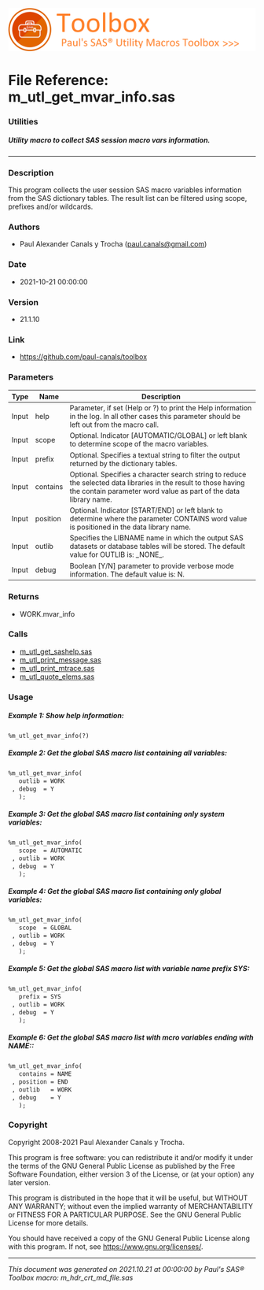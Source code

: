 ![../../misc/images/doc_banner.png](../../misc/images/doc_banner.png)
# 
# File Reference: m_utl_get_mvar_info.sas

### Utilities

##### Utility macro to collect SAS session macro vars information.

***

### Description
This program collects the user session SAS macro variables information from the SAS dictionary tables. The result list can be filtered using scope, prefixes and/or wildcards.



### Authors
* Paul Alexander Canals y Trocha (paul.canals@gmail.com)

### Date
* 2021-10-21 00:00:00

### Version
* 21.1.10

### Link
* https://github.com/paul-canals/toolbox

### Parameters
| Type | Name | Description |
| ---- | ---- | ----------- |
| Input | help | Parameter, if set (Help or ?) to print the Help information in the log. In all other cases this parameter should be left out from the macro call. |
| Input | scope | Optional. Indicator [AUTOMATIC/GLOBAL] or left blank to determine scope of the macro variables. |
| Input | prefix | Optional. Specifies a textual string to filter the output returned by the dictionary tables. |
| Input | contains | Optional. Specifies a character search string to reduce the selected data libraries in the result to those having the contain parameter word value as part of the data library name. |
| Input | position | Optional. Indicator [START/END] or left blank to determine where the parameter CONTAINS word value is positioned in the data library name. |
| Input | outlib | Specifies the LIBNAME name in which the output SAS datasets or database tables will be stored. The default value for OUTLIB is: \_NONE\_. |
| Input | debug | Boolean [Y/N] parameter to provide verbose mode information. The default value is: N. |

### Returns
* WORK.mvar_info

### Calls
* [m_utl_get_sashelp.sas](m_utl_get_sashelp.md)
* [m_utl_print_message.sas](m_utl_print_message.md)
* [m_utl_print_mtrace.sas](m_utl_print_mtrace.md)
* [m_utl_quote_elems.sas](m_utl_quote_elems.md)

### Usage

##### Example 1: Show help information:
```sas
%m_utl_get_mvar_info(?)
```

##### Example 2: Get the global SAS macro list containing all variables:
```sas
%m_utl_get_mvar_info(
   outlib = WORK
 , debug  = Y
   );
```

##### Example 3: Get the global SAS macro list containing only system variables:
```sas
%m_utl_get_mvar_info(
   scope  = AUTOMATIC
 , outlib = WORK
 , debug  = Y
   );
```

##### Example 4: Get the global SAS macro list containing only global variables:
```sas
%m_utl_get_mvar_info(
   scope  = GLOBAL
 , outlib = WORK
 , debug  = Y
   );
```

##### Example 5: Get the global SAS macro list with variable name prefix SYS:
```sas
%m_utl_get_mvar_info(
   prefix = SYS
 , outlib = WORK
 , debug  = Y
   );
```

##### Example 6: Get the global SAS macro list with mcro variables ending with NAME::
```sas
%m_utl_get_mvar_info(
   contains = NAME
 , position = END
 , outlib   = WORK
 , debug    = Y
   );
```

### Copyright
Copyright 2008-2021 Paul Alexander Canals y Trocha. 
 
This program is free software: you can redistribute it and/or modify 
it under the terms of the GNU General Public License as published by 
the Free Software Foundation, either version 3 of the License, or 
(at your option) any later version. 
 
This program is distributed in the hope that it will be useful, 
but WITHOUT ANY WARRANTY; without even the implied warranty of 
MERCHANTABILITY or FITNESS FOR A PARTICULAR PURPOSE. See the 
GNU General Public License for more details. 
 
You should have received a copy of the GNU General Public License 
along with this program. If not, see <https://www.gnu.org/licenses/>. 


***
*This document was generated on 2021.10.21 at 00:00:00 by Paul's SAS&reg; Toolbox macro: m_hdr_crt_md_file.sas*
